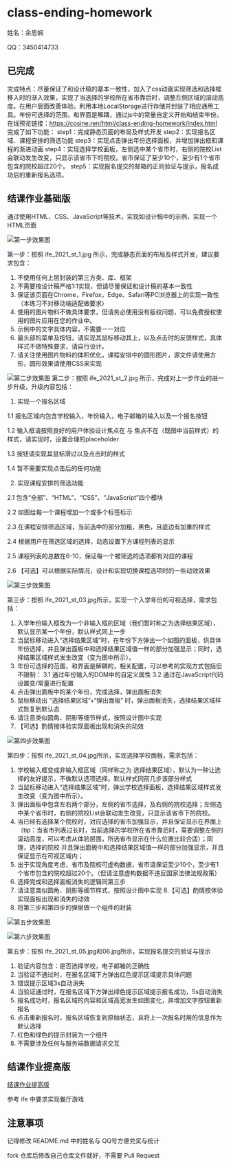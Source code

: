 # class-ending-homework

姓名：余思娴

QQ：3450414733

## 已完成
完成特点：尽量保证了和设计稿的基本一致性，加入了css动画实现筛选和选择框移入时的渐入效果，实现了当选择的学校所在省市靠后时，调整左侧区域的滚动高度。在用户层面改善体验。利用本地LocalStorage进行存储并封装了相应通用工具。年份可选择的范围，和界面是解耦，通过js中的常量自定义开始和结束年份。
在线预览链接：https://cosine.ren/html/class-ending-homework/index.html
完成了如下功能：
step1：完成静态页面的布局及样式开发
step2：实现报名区域、课程安排的筛选功能
step3：实现点击弹出年份选择面板，并增加弹出框和课程的渐进动画
step4：实现选择学校面板，左侧选中某个省市时，右侧的院校List会联动发生改变，只显示该省市下的院校。省市保证了至少10个，至少有1个省市包含的院校超过20个。
step5：实现报名提交的邮箱的正则验证与提示，报名成功后的重新报名选项。
## 结课作业基础版

通过使用HTML、CSS、JavaScript等技术，实现如设计稿中的示例，实现一个HTML页面

![第一步效果图](images/ife_2021_st_1.jpg)

第一步：按照 ife_2021_st_1.jpg 所示，完成静态页面的布局及样式开发，建议要求包含：

1. 不使用任何上层封装的第三方类、库、框架
2. 不需要按设计稿严格1:1实现，但请尽量保证和设计稿的基本一致性
3. 保证该页面在Chrome，Firefox，Edge、Safari等PC浏览器上的实现一致性（本练习不对移动端适配做要求）
4. 使用的图片物料不做具体要求，但请务必使用没有版权问题，可以免费授权使用的图片应用在您的作业中。
5. 示例中的文字具体内容，不需要一一对应
6. 最头部的菜单及按钮，请实现其鼠标移动其上，以及点击时的反馈样式，具体样式不做特殊要求，请自行设计。
7. 请关注使用图片物料的体积优化，课程安排中的圆形图片，源文件请使用方形，圆形效果请使用CSS来实现

![第二步效果图](/images/ife_2021_st_2.jpg)
第二步：按照 ife_2021_st_2.jpg 所示，完成对上一步作业的进一步升级，升级内容包括：

1. 实现一个报名区域
   

1.1 报名区域内包含学校输入，年份输入，电子邮箱的输入以及一个报名按钮

1.2 输入框请按照良好的用户体验设计焦点在 与 焦点不在（既图中当前样式）的样式，请实现时，设置合理的placeholder

1.3 按钮请实现其鼠标滑过以及点击时的样式

1.4 暂不需要实现点击后的任何功能


2. 实现课程安排的筛选功能
   

2.1 包含“全部”、“HTML”、“CSS”、“JavaScript”四个模块

2.2 如图给每一个课程增加一个或多个标签标示

2.3 在课程安排筛选区域，当前选中的部分加粗，黑色，且底边有加重的样式

2.4 根据用户在筛选区域的选择，动态设置下方课程列表的显示

2.5 课程列表的总数在6-10，保证每一个被筛选的选项都有对应的课程

2.6 【可选】可以根据实际情况，设计和实现切换课程选项时的一些动效效果

![第三步效果图](images/ife_2021_st_3.jpg)

第三步：按照 ife_2021_st_03.jpg所示，实现一个入学年份的可视选择，需求包括：
1. 入学年份输入框改为一个非输入框的区域（我们暂时称之为选择结果区域），默认显示某一个年份，默认样式同上一步
2. 当鼠标移动进入“选择结果区域”时，在年份下方弹出一个如图的面板，供具体年份选择，并且弹出面板中和选择结果区域值一样的部分加强显示；同时，选择结果区域样式发生改变（变为图中所示）。
3. 年份可选择的范围，和界面是解耦的，相关配置，可以参考的实现方式包括但不限制：
  3.1 通过年份输入的DOM中的自定义属性
  3.2 通过在JavaScript代码设置变/常量进行配置
4. 点击弹出面板中的某个年份，完成选择，弹出面板消失
5. 鼠标移动出 “选择结果区域”+“弹出面板” 时，弹出面板消失，选择结果区域样式恢复到默认态
6. 请注意类似圆角、阴影等细节样式，按照设计图中实现
7. 【可选】酌情按体验实现面板出现和消失的动效

![第四步效果图](images/ife_2021_st_4.jpg)

第四步：按照 ife_2021_st_04.jpg所示，实现选择学校面板，需求包括：
1. 学校输入框变成非输入框区域（同样称之为 选择结果区域），默认为一种让选择的友好提示，不做默认选项选择。默认样式同前几步该部分样式
2. 当鼠标移动进入“选择结果区域”时，弹出学校选择面板，选择结果区域样式发生改变（变为图中所示）。
3. 弹出面板中包含左右两个部分，左侧的省市选择，及右侧的院校选择；左侧选中某个省市时，右侧的院校List会联动发生改变，只显示该省市下的院校。
4. 当已经有选择某个院校时，对应选择的省市加强显示，并且保证显示在界面上（tip：当省市列表过长时，当前选择的学校所在省市靠后时，需要调整左侧的滚动高度，可以考虑从体验层面，所选省市显示在什么位置比较合适）；同理，选择的院校
并且弹出面板中和选择结果区域值一样的部分加强显示，并且保证显示在可视区域内；
5. 出于实现角度考虑，省市及院校可虚构数据，省市请保证至少10个，至少有1个省市包含的院校超过20个。（但请注意虚构数据不违反国家法律法规政策）
6. 选择完成和选择面板消失的逻辑同第三步
7. 请注意类似圆角、阴影等细节样式，按照设计图中实现
8.【可选】酌情按体验实现面板出现和消失的动效
9. 将第三步和第四步的弹层做一个组件的封装

![第五步效果图](images/ife_2021_st_5.jpg)

![第六步效果图](images/ife_2021_st_6.jpg)

第五步：按照 ife_2021_st_05.jpg和06.jpg所示，实现报名提交的验证与提示
1. 验证内容包含：是否选择学校，电子邮箱的正确性
2. 当验证不通过时，在报名区域下方弹出红色提示区域提示具体问题
3. 错误提示区域3s自动消失
4. 当验证通过时，在报名区域下方弹出绿色提示区域提示报名成功，5s自动消失
5. 报名成功时，报名区域的内容和区域高宽发生如图变化，并增加文字按钮重新报名
6. 点击重新报名时，报名区域恢复到原始状态，且将上一次报名时用的信息作为默认选择
7. 红色和绿色的提示封装为一个组件
8. 不需要涉及任何与服务端数据请求交互 

## 结课作业提高版

[结课作业提高版](http://ife.baidu.com/javascript/resturantGame.html)

参考 ife 中要求实现餐厅游戏

## 注意事项

记得修改 README.md 中的姓名与 QQ号方便兑奖与统计

fork 仓库后修改自己仓库文件就好，不需要 Pull Request

